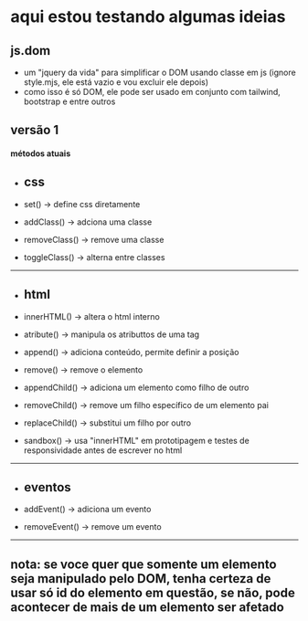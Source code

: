 # aqui estou testando algumas ideias 

## js.dom
* um "jquery da vida" para simplificar o DOM usando classe em js (ignore style.mjs, ele está vazio e vou excluir ele depois)
* como isso é só DOM, ele pode ser usado em conjunto com tailwind, bootstrap e entre outros

## versão 1

#### métodos atuais
* ## css

* set() -> define css diretamente
* addClass() -> adciona uma classe
* removeClass() -> remove uma classe
* toggleClass() -> alterna entre classes
---
* ## html

* innerHTML() -> altera o html interno
* atribute() -> manipula os atributtos de uma tag
* append() -> adiciona conteúdo, permite definir a posição
* remove() -> remove o elemento 
* appendChild() -> adiciona um elemento como filho de outro
* removeChild() -> remove um filho específico de um elemento pai
* replaceChild() -> substitui um filho por outro
* sandbox() -> usa "innerHTML" em prototipagem e testes de responsividade antes de escrever no html
---
* ## eventos

* addEvent() -> adiciona um evento
* removeEvent() -> remove um evento
---
## nota: se voce quer que somente um elemento seja manipulado pelo DOM, tenha certeza de usar só id do elemento em questão, se não, pode acontecer de mais de um elemento ser afetado
